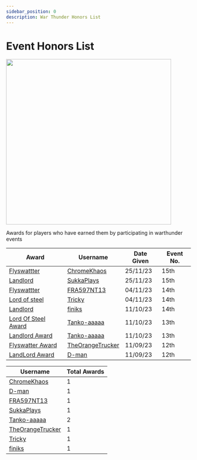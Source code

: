 ```yaml
---
sidebar_position: 0
description: War Thunder Honors List
---
```


# Event Honors List

<div class="flex-vcenter mb-1">
<img src="https://cdn.cloudflare.steamstatic.com/steam/apps/236390/header.jpg" width="450px"/>
</div>

Awards for players who have earned them by participating in warthunder events

| Award                               | Username                                                         | Date Given | Event No. |
| ----------------------------------- | ---------------------------------------------------------------- | ---------- | --------- |
| [Flyswattter](./awardslist)         | [ChromeKhaos](https://trickys.gg/profile/76561199011752423)      | 25/11/23   | 15th      |
| [Landlord](./awardslist)            | [SukkaPlays](https://trickys.gg/profile/76561198859514415)       | 25/11/23   | 15th      |
| [Flyswattter](./awardslist)         | [FRA597NT13](https://trickys.gg/profile/76561198364218327)       | 04/11/23   | 14th      |
| [Lord of steel](./awardslist)       | [Tricky](https://trickys.gg/profile/76561198200976490)           | 04/11/23   | 14th      |
| [Landlord](./awardslist)            | [finiks](https://trickys.gg/profile/76561199121711204)           | 11/10/23   | 14th      |
| [Lord Of Steel Award](./awardslist) | [Tanko-aaaaa](https://trickys.gg/profile/76561198296311977)      | 11/10/23   | 13th      |
| [Landlord Award](./awardslist)      | [Tanko-aaaaa](https://trickys.gg/profile/76561198296311977)      | 11/10/23   | 13th      |
| [Flyswatter Award](./awardslist)    | [TheOrangeTrucker](https://trickys.gg/profile/76561199226438120) | 11/09/23   | 12th      |
| [LandLord Award](./awardslist)      | [D-man](https://trickys.gg/profile/76561199229578269)            | 11/09/23   | 12th      |


| Username                                                         | Total Awards |
| ---------------------------------------------------------------- | ------------ |
| [ChromeKhaos](https://trickys.gg/profile/76561199011752423)      | 1            |
| [D-man](https://trickys.gg/profile/76561199229578269)            | 1            |
| [FRA597NT13](https://trickys.gg/profile/76561198364218327)       | 1            |
| [SukkaPlays](https://trickys.gg/profile/76561198859514415)       | 1            |
| [Tanko-aaaaa](https://trickys.gg/profile/76561198296311977)      | 2            |
| [TheOrangeTrucker](https://trickys.gg/profile/76561199226438120) | 1            |
| [Tricky](https://trickys.gg/profile/76561198200976490)           | 1            |
| [finiks](https://trickys.gg/profile/76561199121711204)           | 1            |

